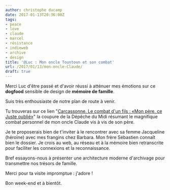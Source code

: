 ```yaml
---
author: christophe ducamp
date: 2017-01-13T20:36:00Z
tags:
- peace
- love
- claude
- marcel
- résistance
- indieweb
- archive
- design
title: '@Luc : Mon oncle Tountoun et son combat'
url: /2017/01/13/mon-oncle-Claude/
draft: true
---
```


Merci Luc d'être passé et d'avoir réussi à atténuer mes émotions sur ce **dogfood** sensible de design de **mémoire de famille**.

Suis très enthousiaste de notre plan de route à venir. 

Tu trouveras sur ce lien "[Carcassonne. Le combat d'un fils : «Mon père, ce Juste oublié»](http://www.ladepeche.fr/article/2013/01/04/1528691-carcassonne-le-combat-d-un-fils-mon-pere-ce-juste-oublie.html)" la coupure de la Dépêche du Midi résumant le magnifique combat personnel de mon oncle Claude vis à vis de son père.

Je te proposerais bien de t'inviter à le rencontrer avec sa femme Jacqueline (héroïne) avec mes frangins chez Barbara. Mon frère Sébastien connaît bien le dossier. Je crois au web, au réseau et à la mémoire bien retranscrite pour faciliter les connexions et la reconnaissance. 

Bref essayons-nous à présenter une architecture moderne d'archivage pour transmettre nos trésors de famille.

Merci pour ta visite impromptue : j'adore !

Bon week-end et à bientôt.
